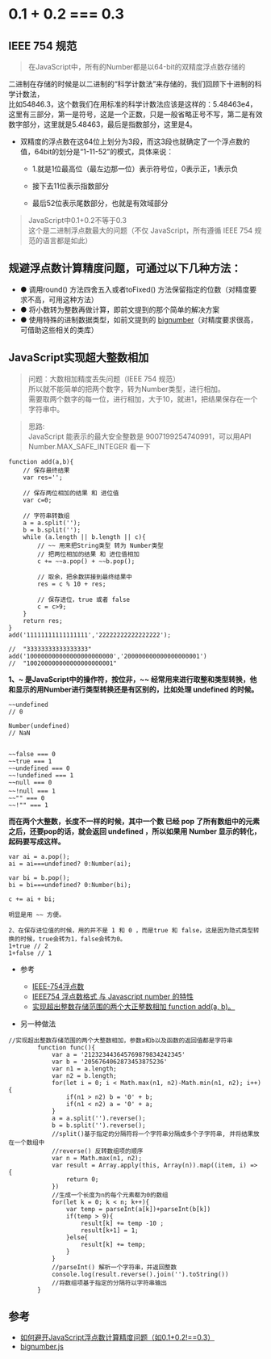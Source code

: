 # 0.1 + 0.2 === 0.3 

## IEEE 754 规范

>在JavaScript中，所有的Number都是以64-bit的双精度浮点数存储的

二进制在存储的时候是以二进制的“科学计数法”来存储的，我们回顾下十进制的科学计数法，  
比如54846.3，这个数我们在用标准的科学计数法应该是这样的：5.48463e4，  
这里有三部分，第一是符号，这是一个正数，只是一般省略正号不写，第二是有效数字部分，这里就是5.48463，最后是指数部分，这里是4。

- 双精度的浮点数在这64位上划分为3段，而这3段也就确定了一个浮点数的值，64bit的划分是“1-11-52”的模式，具体来说：

  - 1.就是1位最高位（最左边那一位）表示符号位，0表示正，1表示负

  - 接下去11位表示指数部分

  - 最后52位表示尾数部分，也就是有效域部分

>JavaScript中0.1+0.2不等于0.3  
这个是二进制浮点数最大的问题（不仅 JavaScript，所有遵循 IEEE 754 规范的语言都是如此）

## 规避浮点数计算精度问题，可通过以下几种方法：

- ● 调用round() 方法四舍五入或者toFixed() 方法保留指定的位数（对精度要求不高，可用这种方法）
- ● 将小数转为整数再做计算，即前文提到的那个简单的解决方案
- ● 使用特殊的进制数据类型，如前文提到的 [bignumber](https://github.com/MikeMcl/bignumber.js)（对精度要求很高，可借助这些相关的类库）


## JavaScript实现超大整数相加

>问题：大数相加精度丢失问题（IEEE 754 规范）  
所以就不能简单的把两个数字，转为Number类型，进行相加。  
需要取两个数字的每一位，进行相加，大于10，就进1，把结果保存在一个字符串中。

>思路:  
JavaScript 能表示的最大安全整数是 9007199254740991，可以用API Number.MAX_SAFE_INTEGER 看一下 

```
function add(a,b){
    // 保存最终结果
    var res='';

    // 保存两位相加的结果 和 进位值
    var c=0;

    // 字符串转数组
    a = a.split('');
    b = b.split('');
    while (a.length || b.length || c){
        // ~~ 用来把String类型 转为 Number类型
        // 把两位相加的结果 和 进位值相加
        c += ~~a.pop() + ~~b.pop();

        // 取余，把余数拼接到最终结果中
        res = c % 10 + res;

        // 保存进位，true 或者 false
        c = c>9;
    }
    return res;
}
add('11111111111111111','22222222222222222');

//  "33333333333333333"
add('100000000000000000000000','200000000000000000001')
//  "100200000000000000000001"
```
**1、~ 是JavaScript中的操作符，按位非，~~ 经常用来进行取整和类型转换，他和显示的用Number进行类型转换还是有区别的，比如处理 undefined 的时候。**
```
~~undefined
// 0

Number(undefined)
// NaN


~~false === 0  
~~true === 1
~~undefined === 0
~~!undefined === 1
~~null === 0
~~!null === 1　　
~~"" === 0
~~!"" === 1
```



**而在两个大整数，长度不一样的时候，其中一个数 已经 pop 了所有数组中的元素之后，还要pop的话，就会返回 undefined ，所以如果用 Number 显示的转化，起码要写成这样。**
```
var ai = a.pop();
ai = ai===undefined? 0:Number(ai);

var bi = b.pop();
bi = bi===undefined? 0:Number(bi);

c += ai + bi;

明显是用 ~~ 方便。

2、在保存进位值的时候，用的并不是 1 和 0 ，而是true 和 false，这是因为隐式类型转换的时候，true会转为1，false会转为0。
1+true // 2
1+false // 1
```


- 参考
  - [IEEE-754浮点数](https://segmentfault.com/a/1190000009084877)
  - [IEEE754 浮点数格式 与 Javascript number 的特性](https://segmentfault.com/a/1190000008268668) 
  - [实现超出整数存储范围的两个大正整数相加 function add(a, b)。](https://www.jianshu.com/p/5967985c1e83)

- 另一种做法

```
//实现超出整数存储范围的两个大整数相加，参数a和b以及函数的返回值都是字符串
        function func(){
            var a = '212323443645769879834242345'
            var b = '2056764062873453875236'
            var n1 = a.length;
            var n2 = b.length;
            for(let i = 0; i < Math.max(n1, n2)-Math.min(n1, n2); i++){
                if(n1 > n2) b = '0' + b;
                if(n1 < n2) a = '0' + a;
            }
            a = a.split('').reverse();
            b = b.split('').reverse();
            //split()基于指定的分隔符将一个字符串分隔成多个子字符串, 并将结果放在一个数组中
            //reverse() 反转数组项的顺序
            var n = Math.max(n1, n2);
            var result = Array.apply(this, Array(n)).map((item, i) => {
                return 0;
            })
            //生成一个长度为n的每个元素都为0的数组
            for(let k = 0; k < n; k++){
                var temp = parseInt(a[k])+parseInt(b[k])
                if(temp > 9){
                    result[k] += temp -10 ;
                    result[k+1] = 1;
                }else{
                    result[k] += temp;
                }
            }
            //parseInt() 解析一个字符串，并返回整数
            console.log(result.reverse().join('').toString())
            //将数组项基于指定的分隔符以字符串输出
        }

```



## 参考
- [如何避开JavaScript浮点数计算精度问题（如0.1+0.2!==0.3）](https://blog.csdn.net/u013347241/article/details/79210840)
- [bignumber.js](https://github.com/MikeMcl/bignumber.js)

